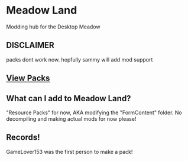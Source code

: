 # Meadow Land
Modding hub for the Desktop Meadow

## DISCLAIMER
packs dont work now. hopfully sammy will add mod support


## [View Packs](rp/index/INDEX.md)

## What can I add to Meadow Land?
"Resource Packs" for now, AKA modifying the "FormContent" folder.
No decompiling and making actual mods for now please!


## Records!

GameLover153 was the first person to make a pack!

